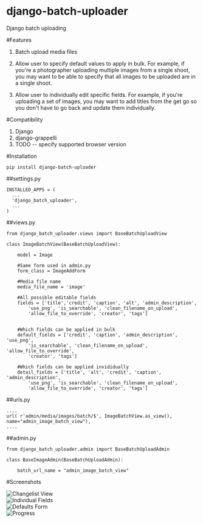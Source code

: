 # django-batch-uploader
Django batch uploading

#Features

1. Batch upload media files

2. Allow user to specify default values to apply in bulk. For example, if 
you're a photographer uploading multiple images from a single shoot, you may
want to be able to specify that all images to be uploaded are in a single shoot.

3. Allow user to individually edit specific fields. For example, if you're 
uploading a set of images, you may want to add titles from the get go so you
don't have to go back and update them individually.

#Compatibility

1. Django 
2. django-grappelli
3. TODO -- specify supported browser version

#Installation

    pip install django-batch-uploader

##settings.py

    INSTALLED_APPS = (
      ...  
      'django_batch_uploader',    
      ...
    )

##views.py

    from django_batch_uploader.views import BaseBatchUploadView

    class ImageBatchView(BaseBatchUploadView):      
      
        model = Image

        #Same form used in admin.py
        form_class = ImageAddForm

        #Media file name
        media_file_name = 'image'

        #All possible editable fields
        fields = ['title','credit', 'caption', 'alt', 'admin_description', 
            'use_png', 'is_searchable', 'clean_filename_on_upload', 
            'allow_file_to_override', 'creator', 'tags']


        #Which fields can be applied in bulk
        default_fields = ['credit', 'caption', 'admin_description', 'use_png', 
            'is_searchable', 'clean_filename_on_upload', 'allow_file_to_override', 
            'creator', 'tags']

        #Which fields can be applied invididually
        detail_fields = ['title', 'alt', 'credit', 'caption', 'admin_description', 
            'use_png', 'is_searchable', 'clean_filename_on_upload', 
            'allow_file_to_override', 'creator', 'tags']
    

##urls.py
  
    ....
    url( r'admin/media/images/batch/$', ImageBatchView.as_view(), name="admin_image_batch_view"),     
    ....


##admin.py
  
    from django_batch_uploader.admin import BaseBatchUploadAdmin

    class BaseImageAdmin(BaseBatchUploadAdmin):

        batch_url_name = "admin_image_batch_view"

#Screenshots

![Changelist View](https://raw.github.com/ninapavlich/django-batch-uploader/master/docs/screenshots/changelist_view.png)        
![Individual Fields](https://raw.github.com/ninapavlich/django-batch-uploader/master/docs/screenshots/specify_individual_fields.png)        
![Defaults Form](https://raw.github.com/ninapavlich/django-batch-uploader/master/docs/screenshots/specify_bulk_defaults.png)        
![Progress](https://raw.github.com/ninapavlich/django-batch-uploader/master/docs/screenshots/changelist_view.png)        